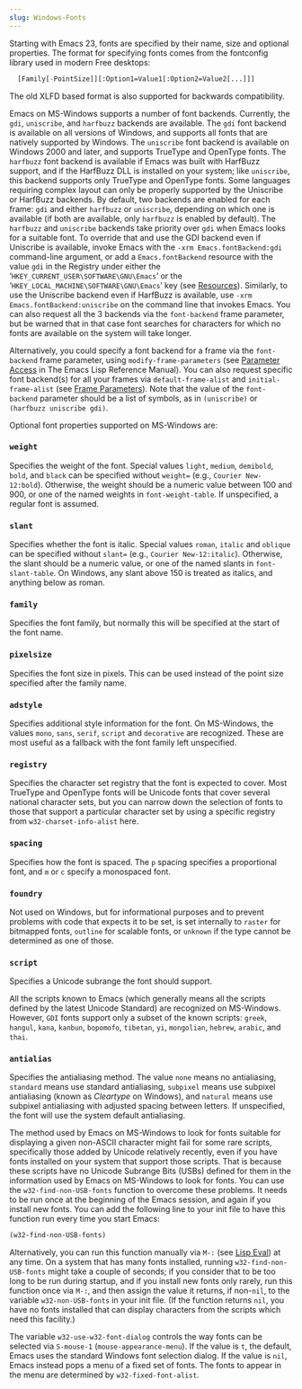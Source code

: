 ```yaml
---
slug: Windows-Fonts
---
```


Starting with Emacs 23, fonts are specified by their name, size and optional properties. The format for specifying fonts comes from the fontconfig library used in modern Free desktops:

```lisp
  [Family[-PointSize]][:Option1=Value1[:Option2=Value2[...]]]
```

The old XLFD based format is also supported for backwards compatibility.

Emacs on MS-Windows supports a number of font backends. Currently, the `gdi`, `uniscribe`, and `harfbuzz` backends are available. The `gdi` font backend is available on all versions of Windows, and supports all fonts that are natively supported by Windows. The `uniscribe` font backend is available on Windows 2000 and later, and supports TrueType and OpenType fonts. The `harfbuzz` font backend is available if Emacs was built with HarfBuzz support, and if the HarfBuzz DLL is installed on your system; like `uniscribe`, this backend supports only TrueType and OpenType fonts. Some languages requiring complex layout can only be properly supported by the Uniscribe or HarfBuzz backends. By default, two backends are enabled for each frame: `gdi` and either `harfbuzz` or `uniscribe`, depending on which one is available (if both are available, only `harfbuzz` is enabled by default). The `harfbuzz` and `uniscribe` backends take priority over `gdi` when Emacs looks for a suitable font. To override that and use the GDI backend even if Uniscribe is available, invoke Emacs with the `-xrm Emacs.fontBackend:gdi` command-line argument, or add a `Emacs.fontBackend` resource with the value `gdi` in the Registry under either the ‘`HKEY_CURRENT_USER\SOFTWARE\GNU\Emacs`’ or the ‘`HKEY_LOCAL_MACHINE\SOFTWARE\GNU\Emacs`’ key (see [Resources](/docs/emacs/Resources)). Similarly, to use the Uniscribe backend even if HarfBuzz is available, use `-xrm Emacs.fontBackend:uniscribe` on the command line that invokes Emacs. You can also request all the 3 backends via the `font-backend` frame parameter, but be warned that in that case font searches for characters for which no fonts are available on the system will take longer.

Alternatively, you could specify a font backend for a frame via the `font-backend` frame parameter, using `modify-frame-parameters` (see [Parameter Access](https://www.gnu.org/software/emacs/manual/html_mono/elisp.html#Parameter-Access) in The Emacs Lisp Reference Manual). You can also request specific font backend(s) for all your frames via `default-frame-alist` and `initial-frame-alist` (see [Frame Parameters](/docs/emacs/Frame-Parameters)). Note that the value of the `font-backend` parameter should be a list of symbols, as in `(uniscribe)` or `(harfbuzz uniscribe gdi)`<!-- /@w -->.

Optional font properties supported on MS-Windows are:

### `weight`

Specifies the weight of the font. Special values `light`, `medium`, `demibold`, `bold`, and `black` can be specified without `weight=` (e.g., `Courier New-12:bold`). Otherwise, the weight should be a numeric value between 100 and 900, or one of the named weights in `font-weight-table`. If unspecified, a regular font is assumed.

### `slant`

Specifies whether the font is italic. Special values `roman`, `italic` and `oblique` can be specified without `slant=` (e.g., `Courier New-12:italic`). Otherwise, the slant should be a numeric value, or one of the named slants in `font-slant-table`. On Windows, any slant above 150 is treated as italics, and anything below as roman.

### `family`

Specifies the font family, but normally this will be specified at the start of the font name.

### `pixelsize`

Specifies the font size in pixels. This can be used instead of the point size specified after the family name.

### `adstyle`

Specifies additional style information for the font. On MS-Windows, the values `mono`, `sans`, `serif`, `script` and `decorative` are recognized. These are most useful as a fallback with the font family left unspecified.

### `registry`

Specifies the character set registry that the font is expected to cover. Most TrueType and OpenType fonts will be Unicode fonts that cover several national character sets, but you can narrow down the selection of fonts to those that support a particular character set by using a specific registry from `w32-charset-info-alist` here.

### `spacing`

Specifies how the font is spaced. The `p` spacing specifies a proportional font, and `m` or `c` specify a monospaced font.

### `foundry`

Not used on Windows, but for informational purposes and to prevent problems with code that expects it to be set, is set internally to `raster` for bitmapped fonts, `outline` for scalable fonts, or `unknown` if the type cannot be determined as one of those.

### `script`

Specifies a Unicode subrange the font should support.

All the scripts known to Emacs (which generally means all the scripts defined by the latest Unicode Standard) are recognized on MS-Windows. However, `GDI` fonts support only a subset of the known scripts: `greek`, `hangul`, `kana`, `kanbun`, `bopomofo`, `tibetan`, `yi`, `mongolian`, `hebrew`, `arabic`, and `thai`.

### `antialias`

Specifies the antialiasing method. The value `none` means no antialiasing, `standard` means use standard antialiasing, `subpixel` means use subpixel antialiasing (known as *Cleartype* on Windows), and `natural` means use subpixel antialiasing with adjusted spacing between letters. If unspecified, the font will use the system default antialiasing.

The method used by Emacs on MS-Windows to look for fonts suitable for displaying a given non-ASCII character might fail for some rare scripts, specifically those added by Unicode relatively recently, even if you have fonts installed on your system that support those scripts. That is because these scripts have no Unicode Subrange Bits (USBs) defined for them in the information used by Emacs on MS-Windows to look for fonts. You can use the `w32-find-non-USB-fonts` function to overcome these problems. It needs to be run once at the beginning of the Emacs session, and again if you install new fonts. You can add the following line to your init file to have this function run every time you start Emacs:

```lisp
(w32-find-non-USB-fonts)
```

Alternatively, you can run this function manually via `M-:` (see [Lisp Eval](/docs/emacs/Lisp-Eval)) at any time. On a system that has many fonts installed, running `w32-find-non-USB-fonts` might take a couple of seconds; if you consider that to be too long to be run during startup, and if you install new fonts only rarely, run this function once via `M-:`, and then assign the value it returns, if non-`nil`, to the variable `w32-non-USB-fonts` in your init file. (If the function returns `nil`, you have no fonts installed that can display characters from the scripts which need this facility.)

The variable `w32-use-w32-font-dialog` controls the way fonts can be selected via `S-mouse-1` (`mouse-appearance-menu`). If the value is `t`, the default, Emacs uses the standard Windows font selection dialog. If the value is `nil`, Emacs instead pops a menu of a fixed set of fonts. The fonts to appear in the menu are determined by `w32-fixed-font-alist`.
